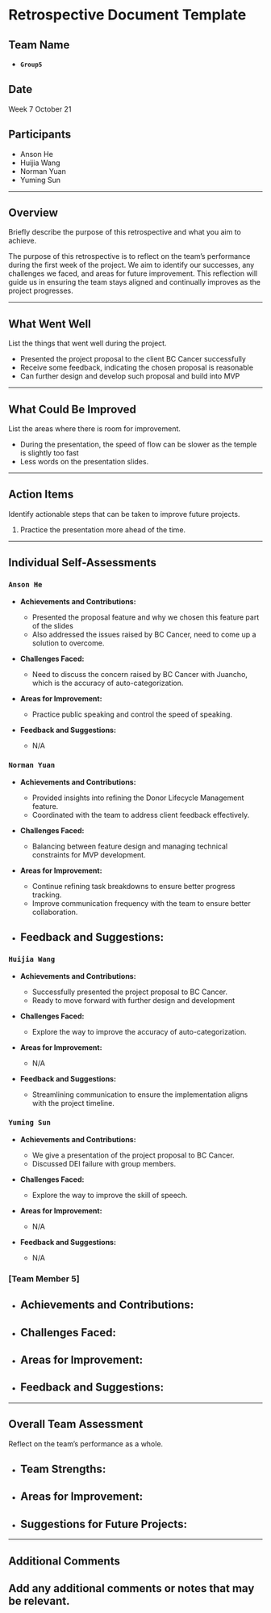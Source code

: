 # Retrospective Document Template

## Team Name

- **`Group5`**

## Date

Week 7 October 21

## Participants

- Anson He
- Huijia Wang
- Norman Yuan
- Yuming Sun

---

## Overview

Briefly describe the purpose of this retrospective and what you aim to achieve.

The purpose of this retrospective is to reflect on the team’s performance during the first week of the project. We aim to identify our successes, any challenges we faced, and areas for future improvement. This reflection will guide us in ensuring the team stays aligned and continually improves as the project progresses.

---

## What Went Well

List the things that went well during the project.

- Presented the project proposal to the client BC Cancer successfully
- Receive some feedback, indicating the chosen proposal is reasonable
- Can further design and develop such proposal and build into MVP

---

## What Could Be Improved

List the areas where there is room for improvement.

- During the presentation, the speed of flow can be slower as the temple is slightly too fast
- Less words on the presentation slides.

---

## Action Items

Identify actionable steps that can be taken to improve future projects.

1. Practice the presentation more ahead of the time.

---

## Individual Self-Assessments

### `Anson He`

- **Achievements and Contributions:**

  - Presented the proposal feature and why we chosen this feature part of the slides
  - Also addressed the issues raised by BC Cancer, need to come up a solution to overcome.
- **Challenges Faced:**

  - Need to discuss the concern raised by BC Cancer with Juancho, which is the accuracy of auto-categorization.
- **Areas for Improvement:**

  - Practice public speaking and control the speed of speaking.
- **Feedback and Suggestions:**

  - N/A

### `Norman Yuan`

- **Achievements and Contributions:**

  - Provided insights into refining the Donor Lifecycle Management feature.
  - Coordinated with the team to address client feedback effectively.
- **Challenges Faced:**

  - Balancing between feature design and managing technical constraints for MVP development.
- **Areas for Improvement:**

  - Continue refining task breakdowns to ensure better progress tracking.
  - Improve communication frequency with the team to ensure better collaboration.
- **Feedback and Suggestions:**
  -------------------------

### `Huijia Wang`

- **Achievements and Contributions:**

  - Successfully presented the project proposal to BC Cancer.
  - Ready to move forward with further design and development
- **Challenges Faced:**

  - Explore the way to improve the accuracy of auto-categorization.
- **Areas for Improvement:**

  - N/A
- **Feedback and Suggestions:**

  - Streamlining communication to ensure the implementation aligns with the project timeline.

### `Yuming Sun`

- **Achievements and Contributions:**

  - We give a presentation of the project proposal to BC Cancer.
  - Discussed DEI failure with group members.
- **Challenges Faced:**

  - Explore the way to improve the skill of speech.
- **Areas for Improvement:**

  - N/A
- **Feedback and Suggestions:**

  - N/A

### [Team Member 5]

- **Achievements and Contributions:**
  -------------------------------
- **Challenges Faced:**
  -----------------
- **Areas for Improvement:**
  ----------------------
- **Feedback and Suggestions:**
  -------------------------

---

## Overall Team Assessment

Reflect on the team’s performance as a whole.

- **Team Strengths:**
  ---------------
- **Areas for Improvement:**
  ----------------------
- **Suggestions for Future Projects:**
  --------------------------------

---

## Additional Comments

Add any additional comments or notes that may be relevant.
----------------------------------------------------------
